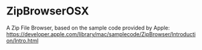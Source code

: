 ZipBrowserOSX
=============

A Zip File Browser, based on the sample code provided by Apple: https://developer.apple.com/library/mac/samplecode/ZipBrowser/Introduction/Intro.html
